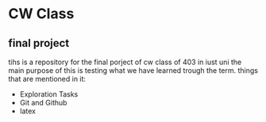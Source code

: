# CW Class
## final project
tihs is a repository for the final porject of cw class of 403 in iust uni
the main purpose of this is testing what we have learned trough the term.
things that are mentioned in it:
- Exploration Tasks
- Git and Github
- latex
